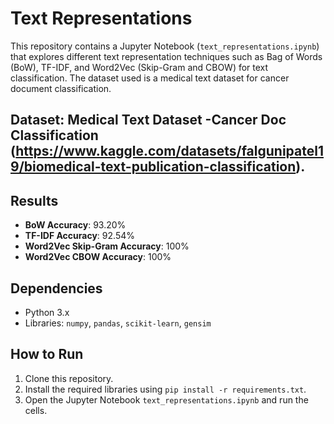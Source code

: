 # Text Representations

This repository contains a Jupyter Notebook (`text_representations.ipynb`) that explores different text representation techniques such as Bag of Words (BoW), TF-IDF, and Word2Vec (Skip-Gram and CBOW) for text classification. The dataset used is a medical text dataset for cancer document classification.

## Dataset: Medical Text Dataset -Cancer Doc Classification (https://www.kaggle.com/datasets/falgunipatel19/biomedical-text-publication-classification).

## Results
- **BoW Accuracy**: 93.20%
- **TF-IDF Accuracy**: 92.54%
- **Word2Vec Skip-Gram Accuracy**: 100%
- **Word2Vec CBOW Accuracy**: 100%

## Dependencies
- Python 3.x
- Libraries: `numpy`, `pandas`, `scikit-learn`, `gensim`

## How to Run
1. Clone this repository.
2. Install the required libraries using `pip install -r requirements.txt`.
3. Open the Jupyter Notebook `text_representations.ipynb` and run the cells.
